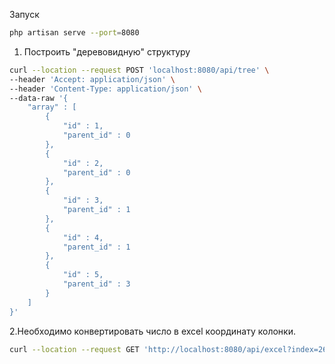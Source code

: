 Запуск
```sh
php artisan serve --port=8080
```

1. Построить "деревовидную" структуру
```sh
curl --location --request POST 'localhost:8080/api/tree' \
--header 'Accept: application/json' \
--header 'Content-Type: application/json' \
--data-raw '{
    "array" : [
        {
            "id" : 1,
            "parent_id" : 0
        },
        {
            "id" : 2,
            "parent_id" : 0
        },
        {
            "id" : 3,
            "parent_id" : 1
        },
        {
            "id" : 4,
            "parent_id" : 1
        },
        {
            "id" : 5,
            "parent_id" : 3
        }
    ]
}'
```

2.Необходимо конвертировать чиcло в excel координату колонки.
```sh
curl --location --request GET 'http://localhost:8080/api/excel?index=26'
```
